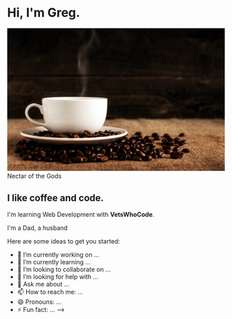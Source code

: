 <!--
**gacurl/gacurl** is a ✨ _special_ ✨ repository because its `README.md` (this file) appears on your GitHub profile. -->

# Hi, I'm Greg.

![Cup of coffee!](https://github.com/gacurl/gacurl/blob/master/cupa.jpg?raw=true) Nectar of the Gods

## I like coffee and code.

I'm learning Web Development with **VetsWhoCode**.

I'm a Dad,
a husband





Here are some ideas to get you started:

- 🔭 I’m currently working on ...
- 🌱 I’m currently learning ...
- 👯 I’m looking to collaborate on ...
- 🤔 I’m looking for help with ...
- 💬 Ask me about ...
- 📫 How to reach me: ...
- 😄 Pronouns: ...
- ⚡ Fun fact: ...
-->

